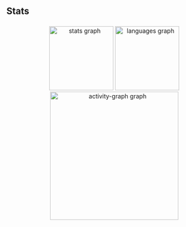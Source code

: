 <h2 align="left">Stats</h2>

###

<div align="center">
  <img src="https://github-readme-stats.vercel.app/api?username=caio7978&hide_title=false&hide_rank=false&show_icons=true&include_all_commits=true&count_private=true&disable_animations=false&theme=gruvbox_light&locale=en&hide_border=false&order=1" height="150" alt="stats graph"  />
  <img src="https://github-readme-stats.vercel.app/api/top-langs?username=caio7978&locale=en&hide_title=false&layout=compact&card_width=320&langs_count=5&theme=gruvbox_light&hide_border=false&order=2" height="150" alt="languages graph"  />
  <img src="https://github-readme-activity-graph.vercel.app/graph?username=caio7978&radius=16&theme=gruvbox&area=true&order=5" height="300" alt="activity-graph graph"  />
</div>

###
